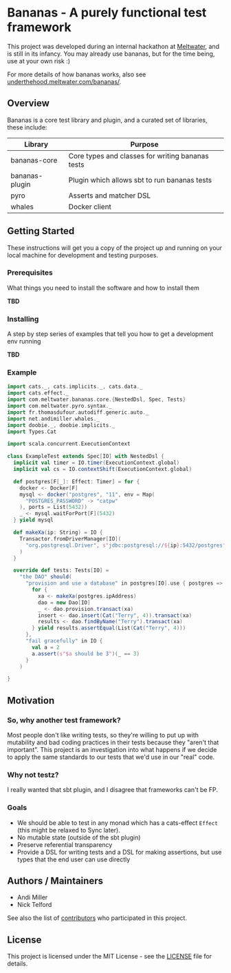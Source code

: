 # Bananas - A purely functional test framework

This project was developed during an internal hackathon at [Meltwater](https://underthehood.meltwater.com/), and is still in its infancy. You may already use bananas, but for the time being, use at your own risk :)

For more details of how bananas works, also see [underthehood.meltwater.com/bananas/](https://underthehood.meltwater.com/bananas/).

## Overview

Bananas is a core test library and plugin, and a curated set of libraries, these include:

| Library | Purpose |
| ------------- | ------------- |
| bananas-core | Core types and classes for writing bananas tests |
| bananas-plugin | Plugin which allows sbt to run bananas tests |
| pyro  | Asserts and matcher DSL |
| whales | Docker client |

## Getting Started

These instructions will get you a copy of the project up and running on your local machine for development and testing purposes.

### Prerequisites

What things you need to install the software and how to install them

**TBD**

### Installing

A step by step series of examples that tell you how to get a development env running

**TBD**

### Example

```scala
import cats._, cats.implicits._, cats.data._
import cats.effect._
import com.meltwater.bananas.core.{NestedDsl, Spec, Tests}
import com.meltwater.pyro.syntax._
import fr.thomasdufour.autodiff.generic.auto._
import net.andimiller.whales._
import doobie._, doobie.implicits._
import Types.Cat

import scala.concurrent.ExecutionContext

class ExampleTest extends Spec[IO] with NestedDsl {
  implicit val timer = IO.timer(ExecutionContext.global)
  implicit val cs = IO.contextShift(ExecutionContext.global)

  def postgres[F[_]: Effect: Timer] = for {
    docker <- Docker[F]
    mysql <- docker("postgres", "11", env = Map(
      "POSTGRES_PASSWORD" -> "catpw"
    ), ports = List(5432))
    _ <- mysql.waitForPort[F](5432)
  } yield mysql

  def makeXa(ip: String) = IO {
    Transactor.fromDriverManager[IO](
      "org.postgresql.Driver", s"jdbc:postgresql://${ip}:5432/postgres", "postgres", "catpw"
    )
  }

  override def tests: Tests[IO] =
    "the DAO" should(
      "provision and use a database" in postgres[IO].use { postgres =>
        for {
          xa <- makeXa(postgres.ipAddress)
          dao = new Dao[IO]
          _ <- dao.provision.transact(xa)
          insert <- dao.insert(Cat("Terry", 4)).transact(xa)
          results <- dao.findByName("Terry").transact(xa)
        } yield results.assertEqual(List(Cat("Terry", 4)))
      },
      "fail gracefully" in IO {
        val a = 2
        a.assert(s"$a should be 3")(_ == 3)
      }
    )

}
```

## Motivation

### So, why another test framework?

Most people don't like writing tests, so they're willing to put up with mutability and bad coding practices in their tests because they "aren't that important". This project is an investigation into what happens if we decide to apply the same standards to our tests that we'd use in our "real" code.

### Why not testz?

I really wanted that sbt plugin, and I disagree that frameworks can't be FP.

### Goals

* We should be able to test in any monad which has a cats-effect `Effect` (this might be relaxed to Sync later).
* No mutable state (outside of the sbt plugin)
* Preserve referential transparency
* Provide a DSL for writing tests and a DSL for making assertions, but use types that the end user can use directly

## Authors / Maintainers

* Andi Miller
* Nick Telford

See also the list of [contributors](https://github.com/meltwater/bananas/graphs/contributors) who participated in this project.

## License

This project is licensed under the MIT License - see the [LICENSE](LICENSE) file for details.
